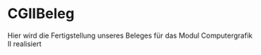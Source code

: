 # CGIIBeleg
Hier wird die Fertigstellung unseres Beleges für das Modul Computergrafik II realisiert
